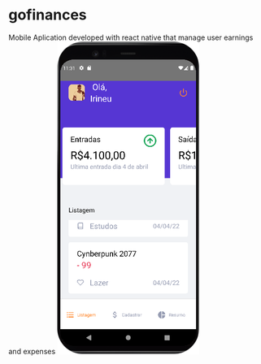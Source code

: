 # gofinances
Mobile Aplication developed with react native that manage user earnings and expenses
![Alt text](https://github.com/vinigam/gofinances/blob/main/img/01.png)
